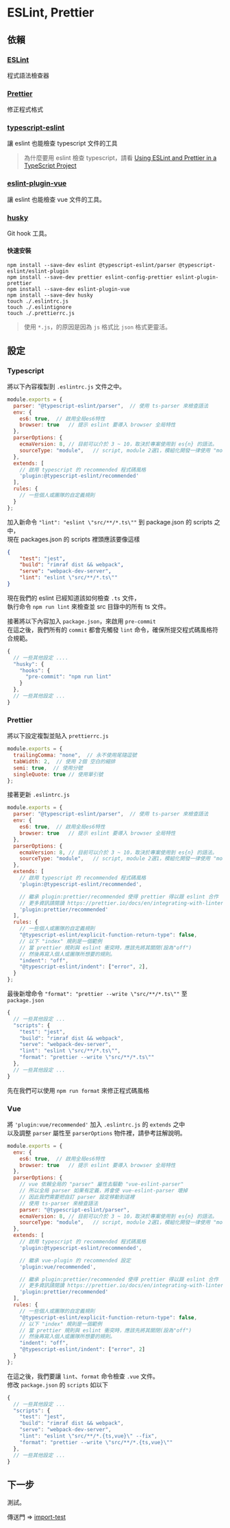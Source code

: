 
# ESLint, Prettier

## 依賴

### [ESLint](https://eslint.org/)
程式語法檢查器

### [Prettier](https://prettier.io/)
修正程式格式

### [typescript-eslint](https://github.com/typescript-eslint/typescript-eslint)
讓 eslint 也能檢查 typescript 文件的工具  

> 為什麼要用 eslint 檢查 typescript，請看 [Using ESLint and Prettier in a TypeScript Project](https://dev.to/robertcoopercode/using-eslint-and-prettier-in-a-typescript-project-53jb)

### [eslint-plugin-vue](https://eslint.vuejs.org/)
讓 eslint 也能檢查 vue 文件的工具。

### [husky](https://github.com/typicode/husky)
Git hook 工具。

#### 快速安裝

```shell
npm install --save-dev eslint @typescript-eslint/parser @typescript-eslint/eslint-plugin
npm install --save-dev prettier eslint-config-prettier eslint-plugin-prettier
npm install --save-dev eslint-plugin-vue
npm install --save-dev husky
touch ./.eslintrc.js
touch ./.eslintignore
touch ./.prettierrc.js
```

> 使用 `*.js`，的原因是因為 `js` 格式比 `json` 格式更靈活。  

## 設定

### Typescript

將以下內容複製到 `.eslintrc.js` 文件之中。  

```javascript
module.exports = {
  parser: "@typescript-eslint/parser",  // 使用 ts-parser 來檢查語法
  env: {
    es6: true,  // 啟用全局es6特性
    browser: true   // 提示 eslint 要導入 browser 全局特性
  },
  parserOptions: {
    ecmaVersion: 8, // 目前可以介於 3 ~ 10，取決於專案使用到 es{n} 的語法。
    sourceType: "module",   // script, module 2選1，模組化開發一律使用 "module"
  },
  extends: [
    // 啟用 typescript 的 recommended 程式碼風格
    'plugin:@typescript-eslint/recommended'
  ],
  rules: {
    // 一些個人或團隊的自定義規則
  }
};
```

加入新命令 `"lint": "eslint \"src/**/*.ts\""` 到 package.json 的 scripts 之中，  
現在 packages.json 的 scripts 裡頭應該要像這樣

```json
{
    "test": "jest",
    "build": "rimraf dist && webpack",
    "serve": "webpack-dev-server",
    "lint": "eslint \"src/**/*.ts\""
}
```

現在我們的 eslint 已經知道該如何檢查 `.ts` 文件，  
執行命令 `npm run lint` 來檢查並 src 目錄中的所有 ts 文件。

接著將以下內容加入 `package.json`，來啟用 `pre-commit`  
在這之後，我們所有的 `commit` 都會先觸發 `lint` 命令，確保所提交程式碼風格符合規範。  

```javascript
{
  // 一些其他設定 ....
  "husky": {
    "hooks": {
      "pre-commit": "npm run lint"
    }
  },
  // 一些其他設定 ...
}
```

### Prettier

將以下設定複製並貼入 `prettierrc.js`  

```javascript
module.exports = {
  trailingComma: "none",  // 永不使用尾隨逗號
  tabWidth: 2,  // 使用 2個 空白的縮排
  semi: true,  // 使用分號
  singleQuote: true // 使用單引號
};
```

接著更新 `.eslintrc.js`

```javascript
module.exports = {
  parser: "@typescript-eslint/parser",  // 使用 ts-parser 來檢查語法
  env: {
    es6: true,  // 啟用全局es6特性
    browser: true   // 提示 eslint 要導入 browser 全局特性
  },
  parserOptions: {
    ecmaVersion: 8, // 目前可以介於 3 ~ 10，取決於專案使用到 es{n} 的語法。
    sourceType: "module",   // script, module 2選1，模組化開發一律使用 "module"
  },
  extends: [
    // 啟用 typescript 的 recommended 程式碼風格
    'plugin:@typescript-eslint/recommended',

    // 繼承 plugin:prettier/recommended 使得 prettier 得以跟 eslint 合作
    // 更多資訊請閱讀 https://prettier.io/docs/en/integrating-with-linters.html#use-eslint-to-run-prettier
    'plugin:prettier/recommended' 
  ],
  rules: {
    // 一些個人或團隊的自定義規則
    "@typescript-eslint/explicit-function-return-type": false,
    // 以下 "index" 規則是一個範例
    // 當 prettier 規則與 eslint 衝突時，應該先將其關閉(設為"off")
    // 然後再寫入個人或團隊所想要的規則。
    "indent": "off",
    "@typescript-eslint/indent": ["error", 2],
  }
};
```

最後新增命令 `"format": "prettier --write \"src/**/*.ts\""` 至 `package.json`  

```javascript
{
  // 一些其他設定 ...
  "scripts": {
    "test": "jest",
    "build": "rimraf dist && webpack",
    "serve": "webpack-dev-server",
    "lint": "eslint \"src/**/*.ts\"",
    "format": "prettier --write \"src/**/*.ts\""
  },
  // 一些其他設定 ...
}
```

先在我們可以使用 `npm run format` 來修正程式碼風格

### Vue

將 `'plugin:vue/recommended'` 加入 `.eslintrc.js` 的 `extends` 之中  
以及調整 `parser` 屬性至 `parserOptions` 物件裡，請參考註解說明。  

```javascript
module.exports = {
  env: {
    es6: true,  // 啟用全局es6特性
    browser: true   // 提示 eslint 要導入 browser 全局特性
  },
  parserOptions: {
    // vue 依賴全局的 "parser" 屬性去驅動 "vue-eslint-parser"
    // 所以全局 parser 如果有定義，將會使 vue-eslint-parser 壞掉
    // 因此我們需要把自訂 parser 設定移動到這裡
    // 使用 ts-parser 來檢查語法
    parser: "@typescript-eslint/parser",  
    ecmaVersion: 8, // 目前可以介於 3 ~ 10，取決於專案使用到 es{n} 的語法。
    sourceType: "module",   // script, module 2選1，模組化開發一律使用 "module"
  },
  extends: [
    // 啟用 typescript 的 recommended 程式碼風格
    'plugin:@typescript-eslint/recommended',

    // 繼承 vue-plugin 的 recommended 設定
    'plugin:vue/recommended',

    // 繼承 plugin:prettier/recommended 使得 prettier 得以跟 eslint 合作
    // 更多資訊請閱讀 https://prettier.io/docs/en/integrating-with-linters.html#use-eslint-to-run-prettier
    'plugin:prettier/recommended' 
  ],
  rules: {
    // 一些個人或團隊的自定義規則
    "@typescript-eslint/explicit-function-return-type": false,
    // 以下 "index" 規則是一個範例
    // 當 prettier 規則與 eslint 衝突時，應該先將其關閉(設為"off")
    // 然後再寫入個人或團隊所想要的規則。
    "indent": "off",
    "@typescript-eslint/indent": ["error", 2]
  }
};
```

在這之後，我們要讓 `lint`、`format` 命令檢查 `.vue` 文件。  
修改 `package.json` 的 `scripts` 如以下  

```javascript
{
  // 一些其他設定 ...
  "scripts": {
    "test": "jest",
    "build": "rimraf dist && webpack",
    "serve": "webpack-dev-server",
    "lint": "eslint \"src/**/*.{ts,vue}\" --fix",
    "format": "prettier --write \"src/**/*.{ts,vue}\""
  },
  // 一些其他設定 ...
}
```

## 下一步

測試。

傳送門 => [import-test](https://github.com/cian6390/vue-spa/blob/master/documents/ep6-import-test.md)

